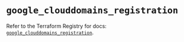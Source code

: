 # `google_clouddomains_registration`

Refer to the Terraform Registry for docs: [`google_clouddomains_registration`](https://registry.terraform.io/providers/hashicorp/google/6.34.0/docs/resources/clouddomains_registration).
